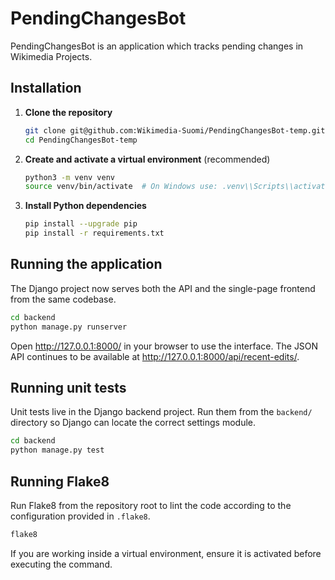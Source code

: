 # PendingChangesBot

PendingChangesBot is an application which tracks pending changes in Wikimedia Projects.

## Installation

1. **Clone the repository**
   ```bash
   git clone git@github.com:Wikimedia-Suomi/PendingChangesBot-temp.git
   cd PendingChangesBot-temp
   ```
2. **Create and activate a virtual environment** (recommended)
   ```bash
   python3 -m venv venv
   source venv/bin/activate  # On Windows use: .venv\\Scripts\\activate
   ```
3. **Install Python dependencies**
   ```bash
   pip install --upgrade pip
   pip install -r requirements.txt
   ```

## Running the application

The Django project now serves both the API and the single-page frontend from the same codebase.

```bash
cd backend
python manage.py runserver
```

Open <http://127.0.0.1:8000/> in your browser to use the interface. The JSON API continues to be available at <http://127.0.0.1:8000/api/recent-edits/>.

## Running unit tests

Unit tests live in the Django backend project. Run them from the `backend/` directory so Django can locate the correct settings module.

```bash
cd backend
python manage.py test
```

## Running Flake8

Run Flake8 from the repository root to lint the code according to the configuration provided in `.flake8`.

```bash
flake8
```

If you are working inside a virtual environment, ensure it is activated before executing the command.
